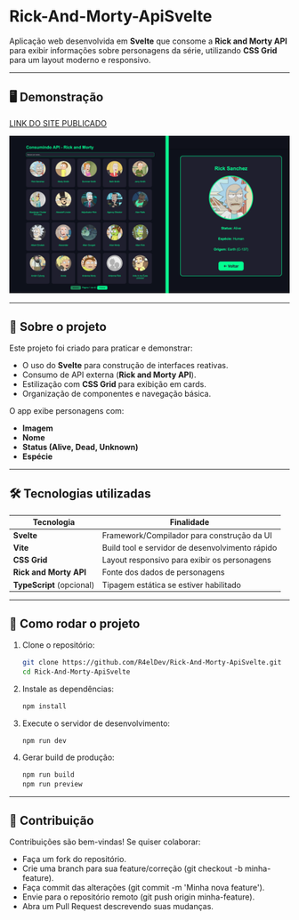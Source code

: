 # Rick-And-Morty-ApiSvelte

Aplicação web desenvolvida em **Svelte** que consome a **Rick and Morty API** para exibir informações sobre personagens da série, utilizando **CSS Grid** para um layout moderno e responsivo.

---

## 🖥 Demonstração

[LINK DO SITE PUBLICADO](https://rick-and-morty-api-svelte.vercel.app)

![](./src/img/telasSite.png)


---

## 📖 Sobre o projeto

Este projeto foi criado para praticar e demonstrar:
- O uso do **Svelte** para construção de interfaces reativas.
- Consumo de API externa (**Rick and Morty API**).
- Estilização com **CSS Grid** para exibição em cards.
- Organização de componentes e navegação básica.

O app exibe personagens com:
- **Imagem**
- **Nome**
- **Status (Alive, Dead, Unknown)**
- **Espécie**

---

## 🛠 Tecnologias utilizadas

| Tecnologia         | Finalidade                                       |
|--------------------|-------------------------------------------------|
| **Svelte**         | Framework/Compilador para construção da UI       |
| **Vite**           | Build tool e servidor de desenvolvimento rápido |
| **CSS Grid**       | Layout responsivo para exibir os personagens     |
| **Rick and Morty API** | Fonte dos dados de personagens               |
| **TypeScript** (opcional) | Tipagem estática se estiver habilitado    |

---

## 🚀 Como rodar o projeto

1. Clone o repositório:

   ```bash
   git clone https://github.com/R4elDev/Rick-And-Morty-ApiSvelte.git
   cd Rick-And-Morty-ApiSvelte

2. Instale as dependências:
    ```bash
    npm install

3. Execute o servidor de desenvolvimento:
    ```bash
    npm run dev

4. Gerar build de produção:
    ```bash
    npm run build
    npm run preview

---

## 🤝 Contribuição
Contribuições são bem-vindas!
Se quiser colaborar:
- Faça um fork do repositório.
- Crie uma branch para sua feature/correção (git checkout -b minha-feature).
- Faça commit das alterações (git commit -m 'Minha nova feature').
- Envie para o repositório remoto (git push origin minha-feature).
- Abra um Pull Request descrevendo suas mudanças.
